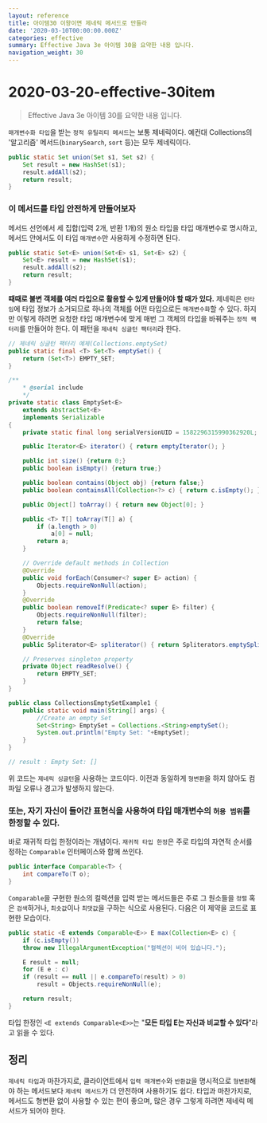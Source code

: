 ```yaml
---
layout: reference
title: 아이템30 이왕이면 제네릭 메서드로 만들라
date: '2020-03-10T00:00:00.000Z'
categories: effective
summary: Effective Java 3e 아이템 30을 요약한 내용 입니다.
navigation_weight: 30
---
```


# 2020-03-20-effective-30item

> Effective Java 3e 아이템 30를 요약한 내용 입니다.

`매개변수화 타입`을 받는 `정적 유틸리티 메서드`는 보통 제네릭이다. 예컨대 Collections의 '알고리즘' 메서드\(`binarySearch`, `sort` 등\)는 모두 제네릭이다.

```java
public static Set union(Set s1, Set s2) {
    Set result = new HashSet(s1);
    result.addAll(s2);
    return result;
}
```

### 이 메서드를 타입 안전하게 만들어보자

메서드 선언에서 세 집합\(입력 2개, 반환 1개\)의 원소 타입을 타입 매개변수로 명시하고, 메서드 안에서도 이 타입 `매개변수`만 사용하게 수정하면 된다.

```java
public static Set<E> union(Set<E> s1, Set<E> s2) {
    Set<E> result = new HashSet(s1);
    result.addAll(s2);
    return result;
}
```

**때때로 불변 객체를 여러 타입으로 활용할 수 있게 만들어야 할 때가 있다.** 제네릭은 `런타임`에 타입 정보가 소거되므로 하나의 객체를 어떤 타입으로든 `매개변수화`할 수 있다. 하지만 이렇게 하려면 요청한 타입 매개변수에 맞게 매번 그 객체의 타입을 바꿔주는 `정적 팩터리`를 만들어야 한다. 이 패턴을 `제네릭 싱글턴 팩터리`라 한다.

```java
// 제네릭 싱글턴 팩터리 예제(Collections.emptySet)
public static final <T> Set<T> emptySet() {
    return (Set<T>) EMPTY_SET;
}

/**
    * @serial include
    */
private static class EmptySet<E>
    extends AbstractSet<E>
    implements Serializable
{
    private static final long serialVersionUID = 1582296315990362920L;

    public Iterator<E> iterator() { return emptyIterator(); }

    public int size() {return 0;}
    public boolean isEmpty() {return true;}

    public boolean contains(Object obj) {return false;}
    public boolean containsAll(Collection<?> c) { return c.isEmpty(); }

    public Object[] toArray() { return new Object[0]; }

    public <T> T[] toArray(T[] a) {
        if (a.length > 0)
            a[0] = null;
        return a;
    }

    // Override default methods in Collection
    @Override
    public void forEach(Consumer<? super E> action) {
        Objects.requireNonNull(action);
    }
    @Override
    public boolean removeIf(Predicate<? super E> filter) {
        Objects.requireNonNull(filter);
        return false;
    }
    @Override
    public Spliterator<E> spliterator() { return Spliterators.emptySpliterator(); }

    // Preserves singleton property
    private Object readResolve() {
        return EMPTY_SET;
    }
}

public class CollectionsEmptySetExample1 {
    public static void main(String[] args) {
        //Create an empty Set
        Set<String> EmptySet = Collections.<String>emptySet();
        System.out.println("Empty Set: "+EmptySet);
    }
}

// result : Empty Set: []
```

위 코드는 `제네릭 싱글턴`을 사용하는 코드이다. 이전과 동일하게 `형변환`을 하지 않아도 컴파일 오류나 경고가 발생하지 않는다.

### 또는, 자기 자신이 들어간 표현식을 사용하여 타입 매개변수의 `허용 범위`를 한정할 수 있다.

바로 재귀적 타입 한정이라는 개념이다. `재귀적 타입 한정`은 주로 타입의 자연적 순서를 정하는 `Comparable` 인터페이스와 함께 쓰인다.

```java
public interface Comparable<T> {
    int compareTo(T o);
}
```

`Comparable`을 구현한 원소의 컬렉션을 입력 받는 메서드들은 주로 그 원소들을 `정렬` 혹은 `검색`하거나, `최솟값`이나 `최댓값`을 구하는 식으로 사용된다. 다음은 이 제약을 코드로 표현한 모습이다.

```java
public static <E extends Comparable<E>> E max(Collection<E> c) {
    if (c.isEmpty())
    throw new IllegalArgumentException("컬렉션이 비어 있습니다.");

    E result = null;
    for (E e : c)
    if (result == null || e.compareTo(result) > 0)
        result = Objects.requireNonNull(e);

    return result;
}
```

타입 한정인 `<E extends Comparable<E>>`는 "**모든 타입 E는 자신과 비교할 수 있다**"라고 읽을 수 있다.

## 정리

`제네릭 타입`과 마찬가지로, 클라이언트에서 `입력 매개변수`와 `반환값`을 명시적으로 `형변환`해야 하는 메서드보다 `제네릭 메서드`가 더 안전하며 사용하기도 쉽다. 타입과 마찬가지로, 메서드도 형변환 없이 사용할 수 있는 편이 좋으며, 많은 경우 그렇게 하려면 제네릭 메서드가 되어야 한다.


